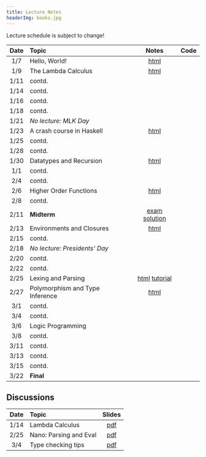 ```yaml
---
title: Lecture Notes
headerImg: books.jpg
---
```


Lecture schedule is subject to change!

| Date       | Topic                           | Notes                     |  Code         |
|:----------:|:--------------------------------|:-------------------------:|:-------------:|
| 1/7        | Hello, World!                   | [html][lec0]              |               |            
| 1/9        | The Lambda Calculus             | [html][lec1]              |               |
| 1/11       | contd.                          |                           |               |
| 1/14       | contd.                          |                           |               |
| 1/16       | contd.                          |                           |               |
| 1/18       | contd.                          |                           |               |
| 1/21       | *No lecture: MLK Day*           |                           |               |
| 1/23       | A crash course in Haskell       | [html][lec2]              |               |
| 1/25       | contd.                          |                           |               |
| 1/28       | contd.                          |                           |               |
| 1/30       | Datatypes and Recursion         | [html][lec3]              |               |
| 1/1        | contd.                          |                           |               |
| 2/4        | contd.                          |                           |               |
| 2/6        | Higher Order Functions          | [html][lec4]              |               |
| 2/8        | contd.                          |                           |               |
| 2/11       | **Midterm**                     | [exam][midterm] [solution][midterm-sol] | |
| 2/13       | Environments and Closures       | [html][lec5]              |               |
| 2/15       | contd.                          |                           |               |
| 2/18       | *No lecture: Presidents' Day*   |                           |               |
| 2/20       | contd.                          |                           |               |
| 2/22       | contd.                          |                           |               |
| 2/25       | Lexing and Parsing              | [html][lec6] [tutorial][parsing]     |    |
| 2/27       | Polymorphism and Type Inference | [html][lec7]              |               |
| 3/1        | contd.                          |                           |               |
| 3/4        | contd.                          |                           |               |
| 3/6        | Logic Programming               |                           |               |
| 3/8        | contd.                          |                           |               |
| 3/11       | contd.                          |                           |               |
| 3/13       | contd.                          |                           |               |
| 3/15       | contd.                          |                           |               |
| 3/22       | **Final**                       |                           |               |


## Discussions

| Date       | Topic                    | Slides        | 
|:----------:|:-------------------------|:-------------:|
| 1/14       | Lambda Calculus          | [pdf][disc1]  |
| 2/25       | Nano: Parsing and Eval   | [pdf][disc5]  |
| 3/4        | Type checking tips       | [pdf][disc6]  |


[lec0]: lectures/00-hello.html
[lec1]: lectures/01-lambda.html
[lec2]: lectures/02-haskell.html
[lec3]: lectures/03-datatypes.html
[lec4]: lectures/04-hof.html
[lec5]: lectures/05-closure.html
[lec6]: lectures/06-parsing.html
[lec7]: lectures/07-types.html
[lec8]: lectures/08-prolog.html

[disc1]: /static/raw/disc1-lambda_calc.pdf
[disc5]: /static/raw/disc5-parsing.pdf
[disc6]: /static/raw/disc-pa5tips.pdf

[parsing]: https://github.com/cse130-sp18/arith

[elsa]: https://github.com/ucsd-progsys/elsa
[intro]: /static/raw/Intro.hs
[datatypes]: /static/raw/Datatypes.hs
[tail]: /static/raw/Tail.hs

[midterm]: /static/raw/130-midterm-wi19.pdf
[midterm-sol]: /static/raw/130-midterm-wi19-solution.pdf
[final-prep]: /static/raw/appendix.pdf
[final]: /static/raw/130-final-wi19.pdf
[final-sol]: /static/raw/130-final-wi19-solution.pdf
